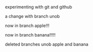 experimenting with git and github

a change with branch unob

now in branch apple!!!

now in branch banana!!!!!

deleted branches unob apple and banana

